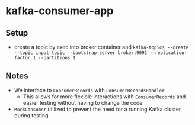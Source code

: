 # kafka-consumer-app

## Setup
- create a topic by exec into broker container and `kafka-topics --create --topic input-topic --bootstrap-server broker:9092 --replication-factor 1 --partitions 1`

## Notes
- We interface to `ConsumerRecords` with `ConsumerRecordsHandler`
  - This allows for more flexible interactions with `ConsumerRecords` and easier testing without having to change the code
- `MockConsumer` utilized to prevent the need for a running Kafka cluster during testing